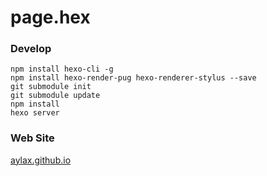 # page.hex

### Develop

```
npm install hexo-cli -g
npm install hexo-render-pug hexo-renderer-stylus --save
git submodule init
git submodule update
npm install
hexo server
```

### Web Site

[aylax.github.io](https://aylax.github.io/)
